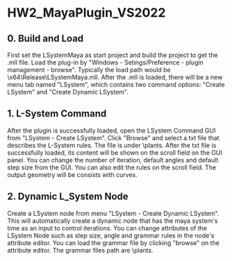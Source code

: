 # HW2_MayaPlugin_VS2022
## 0. Build and Load
First set the LSystemMaya as start project and build the project to get the .mll file.
Load the plug-in by "Windows - Setings/Preference - plugin management - browse".
Typically the load path would be \x64\Release\LSystemMaya.mll.
After the .mll is loaded, there will be a new menu tab named "LSystem", which contains two command options:
"Create LSystem" and "Create Dynamic LSystem".

## 1. L-System Command
After the plugin is successfully loaded, open the LSystem Command GUI from "LSystem - Create LSystem". Click "Browse"  and select a txt file that describes the L-System rules. The file is under \plants. After the txt file is successfully loaded, its content will be shown on the  scroll field on the GUI panel. You can change the number of iteration, default angles and default step size from the GUI. You can also edit the rules on the scroll field. The output geometry will be consists with curves.

## 2. Dynamic L_System Node
Create a LSystem node from menu "LSystem - Create Dynamic LSystem". This will automatically create a dynamic node that has the maya system's time as an input to control iterations. You can change attributes of the LSystem Node such as step size, angle and grammar rules in the node's attribute editor. You can load the grammar file by clicking "browse" on the attribute editor. The grammar files path are \plants.


